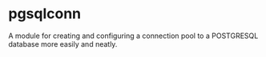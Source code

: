 # pgsqlconn

A module for creating and configuring a connection pool to a POSTGRESQL database more easily and neatly.
